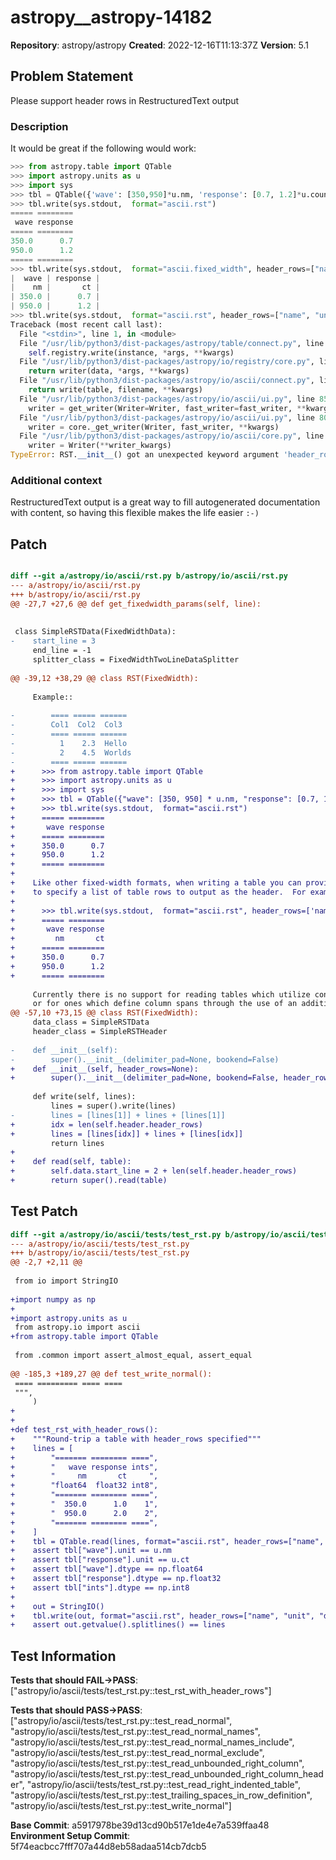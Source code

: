 # astropy__astropy-14182

**Repository**: astropy/astropy
**Created**: 2022-12-16T11:13:37Z
**Version**: 5.1

## Problem Statement

Please support header rows in RestructuredText output
### Description

It would be great if the following would work:

```Python
>>> from astropy.table import QTable
>>> import astropy.units as u
>>> import sys
>>> tbl = QTable({'wave': [350,950]*u.nm, 'response': [0.7, 1.2]*u.count})
>>> tbl.write(sys.stdout,  format="ascii.rst")
===== ========
 wave response
===== ========
350.0      0.7
950.0      1.2
===== ========
>>> tbl.write(sys.stdout,  format="ascii.fixed_width", header_rows=["name", "unit"])
|  wave | response |
|    nm |       ct |
| 350.0 |      0.7 |
| 950.0 |      1.2 |
>>> tbl.write(sys.stdout,  format="ascii.rst", header_rows=["name", "unit"])
Traceback (most recent call last):
  File "<stdin>", line 1, in <module>
  File "/usr/lib/python3/dist-packages/astropy/table/connect.py", line 129, in __call__
    self.registry.write(instance, *args, **kwargs)
  File "/usr/lib/python3/dist-packages/astropy/io/registry/core.py", line 369, in write
    return writer(data, *args, **kwargs)
  File "/usr/lib/python3/dist-packages/astropy/io/ascii/connect.py", line 26, in io_write
    return write(table, filename, **kwargs)
  File "/usr/lib/python3/dist-packages/astropy/io/ascii/ui.py", line 856, in write
    writer = get_writer(Writer=Writer, fast_writer=fast_writer, **kwargs)
  File "/usr/lib/python3/dist-packages/astropy/io/ascii/ui.py", line 800, in get_writer
    writer = core._get_writer(Writer, fast_writer, **kwargs)
  File "/usr/lib/python3/dist-packages/astropy/io/ascii/core.py", line 1719, in _get_writer
    writer = Writer(**writer_kwargs)
TypeError: RST.__init__() got an unexpected keyword argument 'header_rows'
```


### Additional context

RestructuredText output is a great way to fill autogenerated documentation with content, so having this flexible makes the life easier `:-)`




## Patch

```diff

diff --git a/astropy/io/ascii/rst.py b/astropy/io/ascii/rst.py
--- a/astropy/io/ascii/rst.py
+++ b/astropy/io/ascii/rst.py
@@ -27,7 +27,6 @@ def get_fixedwidth_params(self, line):
 
 
 class SimpleRSTData(FixedWidthData):
-    start_line = 3
     end_line = -1
     splitter_class = FixedWidthTwoLineDataSplitter
 
@@ -39,12 +38,29 @@ class RST(FixedWidth):
 
     Example::
 
-        ==== ===== ======
-        Col1  Col2  Col3
-        ==== ===== ======
-          1    2.3  Hello
-          2    4.5  Worlds
-        ==== ===== ======
+      >>> from astropy.table import QTable
+      >>> import astropy.units as u
+      >>> import sys
+      >>> tbl = QTable({"wave": [350, 950] * u.nm, "response": [0.7, 1.2] * u.count})
+      >>> tbl.write(sys.stdout,  format="ascii.rst")
+      ===== ========
+       wave response
+      ===== ========
+      350.0      0.7
+      950.0      1.2
+      ===== ========
+
+    Like other fixed-width formats, when writing a table you can provide ``header_rows``
+    to specify a list of table rows to output as the header.  For example::
+
+      >>> tbl.write(sys.stdout,  format="ascii.rst", header_rows=['name', 'unit'])
+      ===== ========
+       wave response
+         nm       ct
+      ===== ========
+      350.0      0.7
+      950.0      1.2
+      ===== ========
 
     Currently there is no support for reading tables which utilize continuation lines,
     or for ones which define column spans through the use of an additional
@@ -57,10 +73,15 @@ class RST(FixedWidth):
     data_class = SimpleRSTData
     header_class = SimpleRSTHeader
 
-    def __init__(self):
-        super().__init__(delimiter_pad=None, bookend=False)
+    def __init__(self, header_rows=None):
+        super().__init__(delimiter_pad=None, bookend=False, header_rows=header_rows)
 
     def write(self, lines):
         lines = super().write(lines)
-        lines = [lines[1]] + lines + [lines[1]]
+        idx = len(self.header.header_rows)
+        lines = [lines[idx]] + lines + [lines[idx]]
         return lines
+
+    def read(self, table):
+        self.data.start_line = 2 + len(self.header.header_rows)
+        return super().read(table)


```

## Test Patch

```diff
diff --git a/astropy/io/ascii/tests/test_rst.py b/astropy/io/ascii/tests/test_rst.py
--- a/astropy/io/ascii/tests/test_rst.py
+++ b/astropy/io/ascii/tests/test_rst.py
@@ -2,7 +2,11 @@
 
 from io import StringIO
 
+import numpy as np
+
+import astropy.units as u
 from astropy.io import ascii
+from astropy.table import QTable
 
 from .common import assert_almost_equal, assert_equal
 
@@ -185,3 +189,27 @@ def test_write_normal():
 ==== ========= ==== ====
 """,
     )
+
+
+def test_rst_with_header_rows():
+    """Round-trip a table with header_rows specified"""
+    lines = [
+        "======= ======== ====",
+        "   wave response ints",
+        "     nm       ct     ",
+        "float64  float32 int8",
+        "======= ======== ====",
+        "  350.0      1.0    1",
+        "  950.0      2.0    2",
+        "======= ======== ====",
+    ]
+    tbl = QTable.read(lines, format="ascii.rst", header_rows=["name", "unit", "dtype"])
+    assert tbl["wave"].unit == u.nm
+    assert tbl["response"].unit == u.ct
+    assert tbl["wave"].dtype == np.float64
+    assert tbl["response"].dtype == np.float32
+    assert tbl["ints"].dtype == np.int8
+
+    out = StringIO()
+    tbl.write(out, format="ascii.rst", header_rows=["name", "unit", "dtype"])
+    assert out.getvalue().splitlines() == lines

```

## Test Information

**Tests that should FAIL→PASS**: ["astropy/io/ascii/tests/test_rst.py::test_rst_with_header_rows"]

**Tests that should PASS→PASS**: ["astropy/io/ascii/tests/test_rst.py::test_read_normal", "astropy/io/ascii/tests/test_rst.py::test_read_normal_names", "astropy/io/ascii/tests/test_rst.py::test_read_normal_names_include", "astropy/io/ascii/tests/test_rst.py::test_read_normal_exclude", "astropy/io/ascii/tests/test_rst.py::test_read_unbounded_right_column", "astropy/io/ascii/tests/test_rst.py::test_read_unbounded_right_column_header", "astropy/io/ascii/tests/test_rst.py::test_read_right_indented_table", "astropy/io/ascii/tests/test_rst.py::test_trailing_spaces_in_row_definition", "astropy/io/ascii/tests/test_rst.py::test_write_normal"]

**Base Commit**: a5917978be39d13cd90b517e1de4e7a539ffaa48
**Environment Setup Commit**: 5f74eacbcc7fff707a44d8eb58adaa514cb7dcb5
